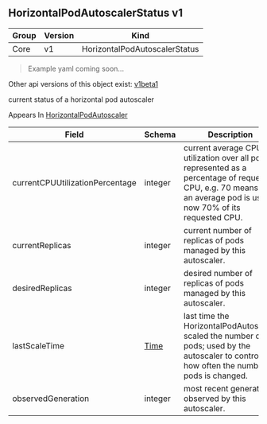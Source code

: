 ## HorizontalPodAutoscalerStatus v1

Group        | Version     | Kind
------------ | ---------- | -----------
Core | v1 | HorizontalPodAutoscalerStatus

> Example yaml coming soon...

<aside class="notice">Other api versions of this object exist: <a href="#horizontalpodautoscalerstatus-v1beta1">v1beta1</a> </aside>

current status of a horizontal pod autoscaler

<aside class="notice">
Appears In  <a href="#horizontalpodautoscaler-v1">HorizontalPodAutoscaler</a> </aside>

Field        | Schema     | Description
------------ | ---------- | -----------
currentCPUUtilizationPercentage | integer | current average CPU utilization over all pods, represented as a percentage of requested CPU, e.g. 70 means that an average pod is using now 70% of its requested CPU.
currentReplicas | integer | current number of replicas of pods managed by this autoscaler.
desiredReplicas | integer | desired number of replicas of pods managed by this autoscaler.
lastScaleTime | [Time](#time-unversioned) | last time the HorizontalPodAutoscaler scaled the number of pods; used by the autoscaler to control how often the number of pods is changed.
observedGeneration | integer | most recent generation observed by this autoscaler.

